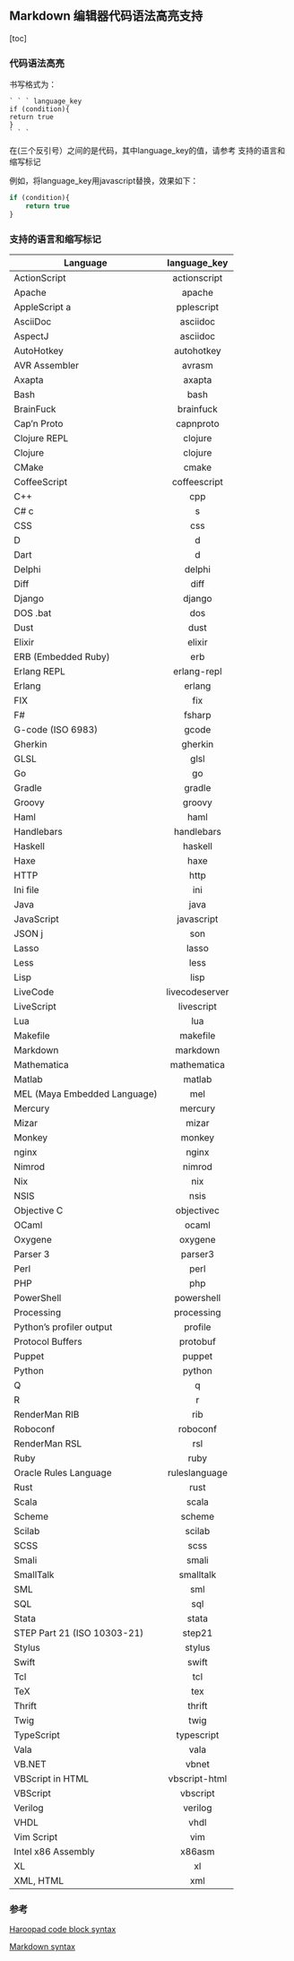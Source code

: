 ## Markdown 编辑器代码语法高亮支持 ##
[toc]

### 代码语法高亮 ###


书写格式为：

```
` ` ` language_key
if (condition){
return true
}
` ` `
```

在(三个反引号）之间的是代码，其中language_key的值，请参考 支持的语言和缩写标记

例如，将language_key用javascript替换，效果如下：

```javascript
if (condition){
    return true
}
```

### 支持的语言和缩写标记  ###


| Language                     |  language_key  |
| ---------------------------- | :------------: |
| ActionScript                 |  actionscript  |
| Apache                       |     apache     |
| AppleScript a                |   pplescript   |
| AsciiDoc                     |    asciidoc    |
| AspectJ                      |    asciidoc    |
| AutoHotkey                   |   autohotkey   |
| AVR Assembler                |     avrasm     |
| Axapta                       |     axapta     |
| Bash                         |      bash      |
| BrainFuck                    |   brainfuck    |
| Cap’n Proto                  |   capnproto    |
| Clojure REPL                 |    clojure     |
| Clojure                      |    clojure     |
| CMake                        |     cmake      |
| CoffeeScript                 |  coffeescript  |
| C++                          |      cpp       |
| C# c                         |       s        |
| CSS                          |      css       |
| D                            |       d        |
| Dart                         |       d        |
| Delphi                       |     delphi     |
| Diff                         |      diff      |
| Django                       |     django     |
| DOS .bat                     |      dos       |
| Dust                         |      dust      |
| Elixir                       |     elixir     |
| ERB (Embedded Ruby)          |      erb       |
| Erlang REPL                  |  erlang-repl   |
| Erlang                       |     erlang     |
| FIX                          |      fix       |
| F#                           |     fsharp     |
| G-code (ISO 6983)            |     gcode      |
| Gherkin                      |    gherkin     |
| GLSL                         |      glsl      |
| Go                           |       go       |
| Gradle                       |     gradle     |
| Groovy                       |     groovy     |
| Haml                         |      haml      |
| Handlebars                   |   handlebars   |
| Haskell                      |    haskell     |
| Haxe                         |      haxe      |
| HTTP                         |      http      |
| Ini file                     |      ini       |
| Java                         |      java      |
| JavaScript                   |   javascript   |
| JSON j                       |      son       |
| Lasso                        |     lasso      |
| Less                         |      less      |
| Lisp                         |      lisp      |
| LiveCode                     | livecodeserver |
| LiveScript                   |   livescript   |
| Lua                          |      lua       |
| Makefile                     |    makefile    |
| Markdown                     |    markdown    |
| Mathematica                  |  mathematica   |
| Matlab                       |     matlab     |
| MEL (Maya Embedded Language) |      mel       |
| Mercury                      |    mercury     |
| Mizar                        |     mizar      |
| Monkey                       |     monkey     |
| nginx                        |     nginx      |
| Nimrod                       |     nimrod     |
| Nix                          |      nix       |
| NSIS                         |      nsis      |
| Objective C                  |   objectivec   |
| OCaml                        |     ocaml      |
| Oxygene                      |    oxygene     |
| Parser 3                     |    parser3     |
| Perl                         |      perl      |
| PHP                          |      php       |
| PowerShell                   |   powershell   |
| Processing                   |   processing   |
| Python’s profiler output     |    profile     |
| Protocol Buffers             |    protobuf    |
| Puppet                       |     puppet     |
| Python                       |     python     |
| Q                            |       q        |
| R                            |       r        |
| RenderMan RIB                |      rib       |
| Roboconf                     |    roboconf    |
| RenderMan RSL                |      rsl       |
| Ruby                         |      ruby      |
| Oracle Rules Language        | ruleslanguage  |
| Rust                         |      rust      |
| Scala                        |     scala      |
| Scheme                       |     scheme     |
| Scilab                       |     scilab     |
| SCSS                         |      scss      |
| Smali                        |     smali      |
| SmallTalk                    |   smalltalk    |
| SML                          |      sml       |
| SQL                          |      sql       |
| Stata                        |     stata      |
| STEP Part 21 (ISO 10303-21)  |     step21     |
| Stylus                       |     stylus     |
| Swift                        |     swift      |
| Tcl                          |      tcl       |
| TeX                          |      tex       |
| Thrift                       |     thrift     |
| Twig                         |      twig      |
| TypeScript                   |   typescript   |
| Vala                         |      vala      |
| VB.NET                       |     vbnet      |
| VBScript in HTML             | vbscript-html  |
| VBScript                     |    vbscript    |
| Verilog                      |    verilog     |
| VHDL                         |      vhdl      |
| Vim Script                   |      vim       |
| Intel x86 Assembly           |     x86asm     |
| XL                           |       xl       |
| XML, HTML                    |      xml       |

### 参考 ###

[Haroopad code block syntax](http://pad.haroopress.com/page.html?f=how-to-write-fenced-code-block)

[Markdown syntax ](https://guides.github.com/features/mastering-markdown/)
